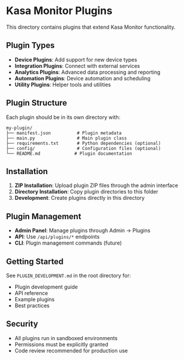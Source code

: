 # Kasa Monitor Plugins

This directory contains plugins that extend Kasa Monitor functionality.

## Plugin Types

- **Device Plugins**: Add support for new device types
- **Integration Plugins**: Connect with external services  
- **Analytics Plugins**: Advanced data processing and reporting
- **Automation Plugins**: Device automation and scheduling
- **Utility Plugins**: Helper tools and utilities

## Plugin Structure

Each plugin should be in its own directory with:

```
my-plugin/
├── manifest.json          # Plugin metadata
├── main.py                # Main plugin class
├── requirements.txt       # Python dependencies (optional)
├── config/                # Configuration files (optional)
└── README.md             # Plugin documentation
```

## Installation

1. **ZIP Installation**: Upload plugin ZIP files through the admin interface
2. **Directory Installation**: Copy plugin directories to this folder
3. **Development**: Create plugins directly in this directory

## Plugin Management

- **Admin Panel**: Manage plugins through Admin → Plugins
- **API**: Use `/api/plugins/*` endpoints
- **CLI**: Plugin management commands (future)

## Getting Started

See `PLUGIN_DEVELOPMENT.md` in the root directory for:
- Plugin development guide
- API reference
- Example plugins
- Best practices

## Security

- All plugins run in sandboxed environments
- Permissions must be explicitly granted
- Code review recommended for production use